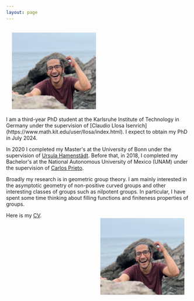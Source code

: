 ```yaml
---
layout: page  
---
```

<div class="container">
  <div class="row">
  <div id="content" class="">
      </div>
<div id="image" class=""> 
<img width="230" height="210" style="margin:16px;" src="f6ee6879-272f-43c2-82c9-09abacb6e5eb.jpeg">
    </div>
  </div>
</div>
I am a third-year PhD student at the Karlsruhe Institute of Technology in Germany under the supervision of [Claudio Llosa Isenrich](https://www.math.kit.edu/user/llosa/index.html). I expect to obtain my PhD in July 2024. 

In 2020 I completed my Master's at the University of Bonn under the supervision of [Ursula Hamenstädt](https://www.math.uni-bonn.de/people/ursula/). Before that, in 2018, I completed my Bachelor's at the National Autonomous University of Mexico (UNAM) under the supervision of [Carlos Prieto](https://paginas.matem.unam.mx/cprieto/).

Broadly my research is in geometric group theory. I am mainly interested in the asymptotic geometry of non-positive curved groups and other interesting classes of groups such as nilpotent groups. In particular, I have spent some time thinking about filling functions and finiteness properties of groups.

Here is my <a href="CV_JeronimoGarcia-Mejia.pdf">CV</a>.
<img align="right" width="230" height="210" style="margin:16px;" src="f6ee6879-272f-43c2-82c9-09abacb6e5eb.jpeg">

 

